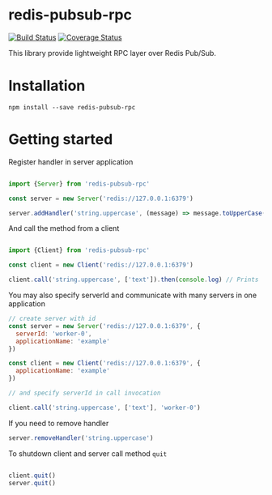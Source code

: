 # redis-pubsub-rpc

[![Build Status](https://img.shields.io/github/workflow/status/dimailn/redis-pubsub-rpc/CI?kill_cache=1)](https://github.com/dimailn/redis-pubsub-rpc/actions?query=workflow%3ACI)
[![Coverage Status](https://coveralls.io/repos/github/dimailn/redis-pubsub-rpc/badge.svg?branch=master)](https://coveralls.io/github/dimailn/redis-pubsub-rpc?branch=master)


This library provide lightweight RPC layer over Redis Pub/Sub.

# Installation

```
npm install --save redis-pubsub-rpc
```

# Getting started

Register handler in server application

```javascript

import {Server} from 'redis-pubsub-rpc'

const server = new Server('redis://127.0.0.1:6379')

server.addHandler('string.uppercase', (message) => message.toUpperCase())

```

And call the method from a client

```javascript

import {Client} from 'redis-pubsub-rpc'

const client = new Client('redis://127.0.0.1:6379')

client.call('string.uppercase', ['text']).then(console.log) // Prints 'TEXT'

```

You may also specify serverId and communicate with many servers in one application

```javascript
// create server with id
const server = new Server('redis://127.0.0.1:6379', {
  serverId: 'worker-0',
  applicationName: 'example'
})

const client = new Client('redis://127.0.0.1:6379', {
  applicationName: 'example'
})

// and specify serverId in call invocation

client.call('string.uppercase', ['text'], 'worker-0')

```

If you need to remove handler

```javascript
server.removeHandler('string.uppercase')
```

To shutdown client and server call method ```quit```

```javascript

client.quit()
server.quit()

```


